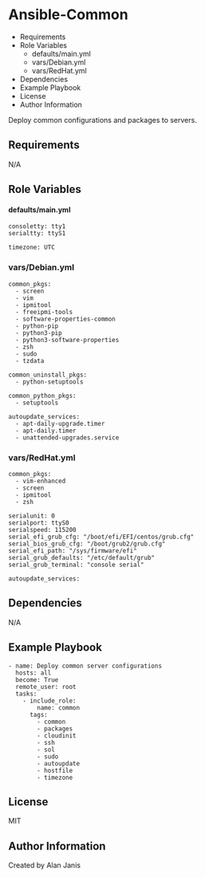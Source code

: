 # Ansible-Common

<!-- MarkdownTOC -->

- Requirements
- Role Variables
    - defaults/main.yml
  - vars/Debian.yml
  - vars/RedHat.yml
- Dependencies
- Example Playbook
- License
- Author Information

<!-- /MarkdownTOC -->

Deploy common configurations and packages to servers.


## Requirements

N/A


## Role Variables

#### defaults/main.yml
```
consoletty: tty1
serialtty: ttyS1

timezone: UTC
```

### vars/Debian.yml
```
common_pkgs:
  - screen
  - vim
  - ipmitool
  - freeipmi-tools
  - software-properties-common
  - python-pip
  - python3-pip
  - python3-software-properties
  - zsh
  - sudo
  - tzdata

common_uninstall_pkgs:
  - python-setuptools

common_python_pkgs:
  - setuptools

autoupdate_services:
  - apt-daily-upgrade.timer
  - apt-daily.timer
  - unattended-upgrades.service
```

### vars/RedHat.yml
```
common_pkgs:
  - vim-enhanced
  - screen
  - ipmitool
  - zsh

serialunit: 0
serialport: ttyS0
serialspeed: 115200
serial_efi_grub_cfg: "/boot/efi/EFI/centos/grub.cfg"
serial_bios_grub_cfg: "/boot/grub2/grub.cfg"
serial_efi_path: "/sys/firmware/efi"
serial_grub_defaults: "/etc/default/grub"
serial_grub_terminal: "console serial"

autoupdate_services:
```

## Dependencies

N/A


## Example Playbook
```
- name: Deploy common server configurations
  hosts: all
  become: True
  remote_user: root
  tasks:
    - include_role:
        name: common
      tags:
        - common
        - packages
        - cloudinit
        - ssh
        - sol
        - sudo
        - autoupdate
        - hostfile
        - timezone
```

## License

MIT

## Author Information

Created by Alan Janis
